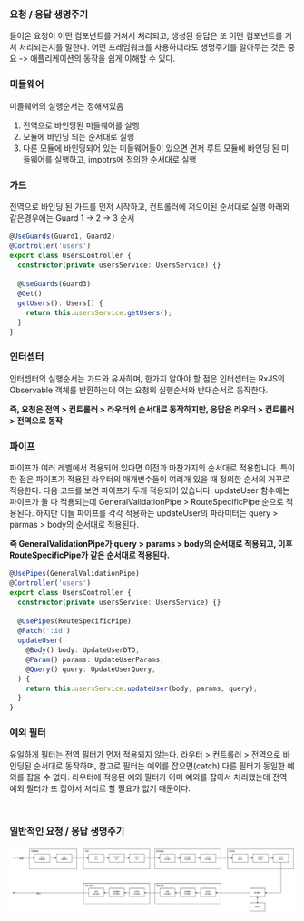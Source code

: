 ### 요청 / 응답 생명주기

들어온 요청이 어떤 컴포넌트를 거쳐서 처리되고, 생성된 응답은 또 어떤 컴포넌트를 거쳐 처리되는지를 말한다.
어떤 프레임워크를 사용하더라도 생명주기를 알아두는 것은 중요 -> 애플리케이션의 동작을 쉽게 이해할 수 있다.

### 미들웨어

미들웨어의 실행순서는 정해져있음

1. 전역으로 바인딩된 미들웨어를 실행
2. 모듈에 바인딩 되는 순서대로 실행
3. 다른 모듈에 바인딩되어 있는 미들웨어들이 있으면 먼저 루트 모듈에 바인딩 된 미들웨어를 실행하고, impotrs에 정의한 순서대로 실행

### 가드

전역으로 바인딩 된 가드를 먼저 시작하고, 컨트롤러에 저으이된 순서대로 실행
아래와 같은경우에는 Guard 1 -> 2 -> 3 순서

```ts
@UseGuards(Guard1, Guard2)
@Controller('users')
export class UsersController {
  constructor(private usersService: UsersService) {}

  @UseGuards(Guard3)
  @Get()
  getUsers(): Users[] {
    return this.usersService.getUsers();
  }
}
```

### 인터셉터

인터셉터의 실행순서는 가드와 유사하며, 한가지 알아야 할 점은 인터셉터는 RxJS의 Observable 객체를 반환하는데 이는 요청의 실행순서와 반대순서로 동작한다.

<b>즉, 요청은 전역 > 컨트롤러 > 라우터의 순서대로 동작하지만, 응답은 라우터 > 컨트롤러 > 전역으로 동작</b>

### 파이프

파이프가 여러 레벨에서 적용되어 있다면 이전과 마찬가지의 순서대로 적용합니다.
특이한 점은 파이프가 적용된 라우터의 매개변수들이 여러개 있을 때 정의한 순서의 거꾸로 적용한다.
다음 코드를 보면 파이프가 두개 적용되어 있습니다.
updateUser 함수에는 파이프가 둘 다 적용되는데 GeneralValidationPipe > RouteSpecificPipe 순으로 적용된다.
하지만 이들 파이프를 각각 적용하는 updateUser의 파라미터는 query > parmas > body의 순서대로 적용된다.

<b>즉 GeneralValidationPipe가 query > params > body의 순서대로 적용되고, 이후 RouteSpecificPipe가 같은 순서대로 적용된다.</b>

```ts
@UsePipes(GeneralValidationPipe)
@Controller('users')
export class UsersController {
  constructor(private usersService: UsersService) {}

  @UsePipes(RouteSpecificPipe)
  @Patch(':id')
  updateUser(
    @Body() body: UpdateUserDTO,
    @Param() params: UpdateUserParams,
    @Query() query: UpdateUserQuery,
  ) {
    return this.usersService.updateUser(body, params, query);
  }
}
```

### 예외 필터

유일하게 필터는 전역 필터가 먼저 적용되지 않는다.
라우터 > 컨트롤러 > 전역으로 바인딩된 순서대로 동작하며, 참고로 필터는 예외를 잡으면(catch) 다른 필터가 동일한 예외를 잡을 수 없다.
라우터에 적용된 예외 필터가 이미 예외를 잡아서 처리했는데 전역 예외 필터가 또 잡아서 처리르 할 필요가 없기 때문이다.

<br />

### 일반적인 요청 / 응답 생명주기

![Getting started](./lifecycle.png)
